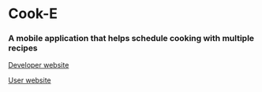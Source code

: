# Cook-E #

### A mobile application that helps schedule cooking with multiple recipes ###

[Developer website](https://lokicity.github.io/CSE403CookE/)

[User website](https://lokicity.github.io/CSE403CookE/user/)
